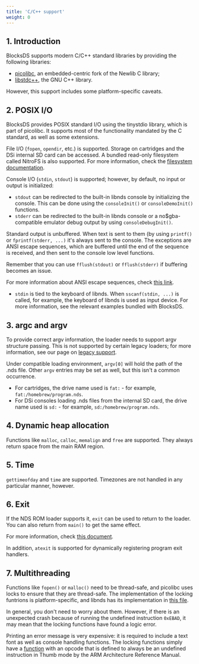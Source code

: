 ```yaml
---
title: 'C/C++ support'
weight: 0
---
```


## 1. Introduction

BlocksDS supports modern C/C++ standard libraries by providing the following
libraries:

* [picolibc](https://github.com/picolibc/picolibc), an embedded-centric fork of
  the Newlib C library;
* [libstdc++](https://gcc.gnu.org/onlinedocs/libstdc++/), the GNU C++ library.

However, this support includes some platform-specific caveats.

## 2. POSIX I/O

BlocksDS provides POSIX standard I/O using the tinystdio library, which is part
of picolibc. It supports most of the functionality mandated by the C standard,
as well as some extensions.

File I/O (`fopen`, `opendir`, etc.) is supported. Storage on cartridges and the
DSi internal SD card can be accessed. A bundled read-only filesystem called
NitroFS is also supported. For more information, check the [filesystem documentation](../filesystem).

Console I/O (`stdin`, `stdout`) is supported; however, by default, no input or
output is initialized:

* `stdout` can be redirected to the built-in libnds console by initializing the
  console. This can be done using the `consoleInit()` or `consoleDemoInit()`
  functions.
* `stderr` can be redirected to the built-in libnds console or
  a no$gba-compatible emulator debug output by using `consoleDebugInit()`.

Standard output is unbuffered. When text is sent to them (by using `printf()`
or `fprintf(stderr, ...)` it's always sent to the console.  The exceptions
are ANSI escape sequences, which are buffered until the end of the sequence
is received, and then sent to the console low level functions.

Remember that you can use `fflush(stdout)` or `fflush(stderr)` if buffering
becomes an issue.

For more information about ANSI escape sequences, check
[this link](https://en.wikipedia.org/wiki/ANSI_escape_code).

* `stdin` is tied to the keyboard of libnds. When `sscanf(stdin, ...)` is called,
for example, the keyboard of libnds is used as input device. For more information,
see the relevant examples bundled with BlocksDS.

## 3. argc and argv

To provide correct argv information, the loader needs to support argv structure
passing. This is not supported by certain legacy loaders; for more information,
see our page on [legacy support](../../usage/legacy_support).

Under compatible loading environment, `argv[0]` will hold the path of the .nds
file. Other `argv` entries may be set as well, but this isn't a common
occurrence.

* For cartridges, the drive name used is `fat:` - for example, `fat:/homebrew/program.nds`.
* For DSi consoles loading .nds files from the internal SD card, the drive
  name used is `sd:` - for example, `sd:/homebrew/program.nds`.

## 4. Dynamic heap allocation

Functions like `malloc`, `calloc`, `memalign` and `free` are supported. They
always return space from the main RAM region.

## 5. Time

`gettimeofday` and `time` are supported. Timezones are not handled in any
particular manner, however.

## 6. Exit

If the NDS ROM loader supports it, `exit` can be used to return to the loader.
You can also return from `main()` to get the same effect.

For more information, check [this document](../../design/exit_to_loader).

In addition, `atexit` is supported for dynamically registering program exit
handlers.

## 7. Multithreading

Functions like `fopen()` or `malloc()` need to be thread-safe, and picolibc uses
locks to ensure that they are thread-safe. The implementation of the locking
funtrions is platform-specific, and libnds has its implementation in
[this file](https://github.com/blocksds/libnds/blob/8e7ab8207dfb761cd9984719690ac0c318f2f1ca/source/common/libc/locks.c).

In general, you don't need to worry about them. However, if there is an
unexpected crash because of running the undefined instruction `0xEBAD`, it may
mean that the locking functions have found a logic error.

Printing an error message is very expensive: it is required to include a text
font as well as console handling functions. The locking functions simply have
a [function](https://github.com/blocksds/libnds/blob/8e7ab8207dfb761cd9984719690ac0c318f2f1ca/source/common/libc/locks.c#L34)
with an opcode that is defined to always be an undefined instruction in Thumb
mode by the ARM Architecture Reference Manual.
